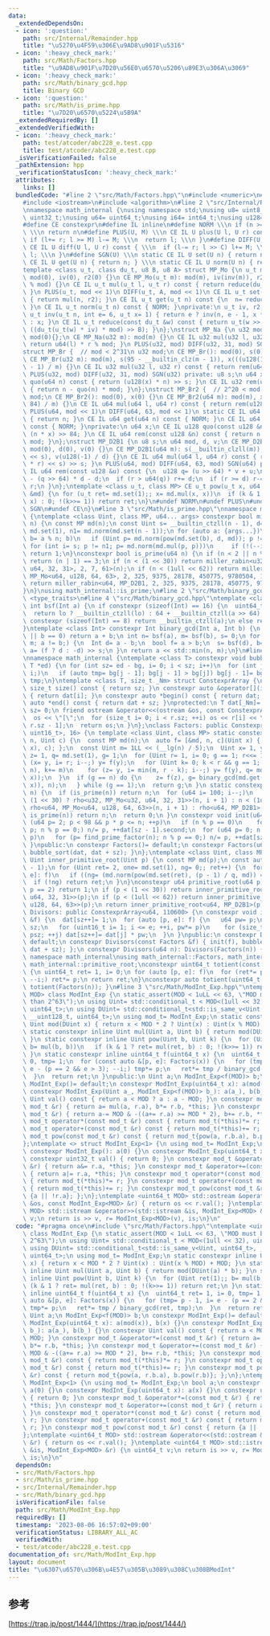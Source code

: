 ```yaml
---
data:
  _extendedDependsOn:
  - icon: ':question:'
    path: src/Internal/Remainder.hpp
    title: "\u5270\u4F59\u306E\u9AD8\u901F\u5316"
  - icon: ':heavy_check_mark:'
    path: src/Math/Factors.hpp
    title: "\u9AD8\u901F\u7D20\u56E0\u6570\u5206\u89E3\u306A\u3069"
  - icon: ':heavy_check_mark:'
    path: src/Math/binary_gcd.hpp
    title: Binary GCD
  - icon: ':question:'
    path: src/Math/is_prime.hpp
    title: "\u7D20\u6570\u5224\u5B9A"
  _extendedRequiredBy: []
  _extendedVerifiedWith:
  - icon: ':heavy_check_mark:'
    path: test/atcoder/abc228_e.test.cpp
    title: test/atcoder/abc228_e.test.cpp
  _isVerificationFailed: false
  _pathExtension: hpp
  _verificationStatusIcon: ':heavy_check_mark:'
  attributes:
    links: []
  bundledCode: "#line 2 \"src/Math/Factors.hpp\"\n#include <numeric>\n#include <cassert>\n\
    #include <iostream>\n#include <algorithm>\n#line 2 \"src/Internal/Remainder.hpp\"\
    \nnamespace math_internal {\nusing namespace std;\nusing u8= uint8_t;\nusing u32=\
    \ uint32_t;\nusing u64= uint64_t;\nusing i64= int64_t;\nusing u128= __uint128_t;\n\
    #define CE constexpr\n#define IL inline\n#define NORM \\\n if (n >= mod) n-= mod;\
    \ \\\n return n\n#define PLUS(U, M) \\\n CE IL U plus(U l, U r) const { \\\n \
    \ if (l+= r; l >= M) l-= M; \\\n  return l; \\\n }\n#define DIFF(U, C, M) \\\n\
    \ CE IL U diff(U l, U r) const { \\\n  if (l-= r; l >> C) l+= M; \\\n  return\
    \ l; \\\n }\n#define SGN(U) \\\n static CE IL U set(U n) { return n; } \\\n static\
    \ CE IL U get(U n) { return n; } \\\n static CE IL U norm(U n) { return n; }\n\
    template <class u_t, class du_t, u8 B, u8 A> struct MP_Mo {\n u_t mod;\n CE MP_Mo():\
    \ mod(0), iv(0), r2(0) {}\n CE MP_Mo(u_t m): mod(m), iv(inv(m)), r2(-du_t(mod)\
    \ % mod) {}\n CE IL u_t mul(u_t l, u_t r) const { return reduce(du_t(l) * r);\
    \ }\n PLUS(u_t, mod << 1)\n DIFF(u_t, A, mod << 1)\n CE IL u_t set(u_t n) const\
    \ { return mul(n, r2); }\n CE IL u_t get(u_t n) const {\n  n= reduce(n);\n  NORM;\n\
    \ }\n CE IL u_t norm(u_t n) const { NORM; }\nprivate:\n u_t iv, r2;\n static CE\
    \ u_t inv(u_t n, int e= 6, u_t x= 1) { return e ? inv(n, e - 1, x * (2 - x * n))\
    \ : x; }\n CE IL u_t reduce(const du_t &w) const { return u_t(w >> B) + mod -\
    \ ((du_t(u_t(w) * iv) * mod) >> B); }\n};\nstruct MP_Na {\n u32 mod;\n CE MP_Na():\
    \ mod(0){};\n CE MP_Na(u32 m): mod(m) {}\n CE IL u32 mul(u32 l, u32 r) const {\
    \ return u64(l) * r % mod; }\n PLUS(u32, mod) DIFF(u32, 31, mod) SGN(u32)\n};\n\
    struct MP_Br {  // mod < 2^31\n u32 mod;\n CE MP_Br(): mod(0), s(0), x(0) {}\n\
    \ CE MP_Br(u32 m): mod(m), s(95 - __builtin_clz(m - 1)), x(((u128(1) << s) + m\
    \ - 1) / m) {}\n CE IL u32 mul(u32 l, u32 r) const { return rem(u64(l) * r); }\n\
    \ PLUS(u32, mod) DIFF(u32, 31, mod) SGN(u32) private: u8 s;\n u64 x;\n CE IL u64\
    \ quo(u64 n) const { return (u128(x) * n) >> s; }\n CE IL u32 rem(u64 n) const\
    \ { return n - quo(n) * mod; }\n};\nstruct MP_Br2 {  // 2^20 < mod <= 2^41\n u64\
    \ mod;\n CE MP_Br2(): mod(0), x(0) {}\n CE MP_Br2(u64 m): mod(m), x((u128(1) <<\
    \ 84) / m) {}\n CE IL u64 mul(u64 l, u64 r) const { return rem(u128(l) * r); }\n\
    \ PLUS(u64, mod << 1)\n DIFF(u64, 63, mod << 1)\n static CE IL u64 set(u64 n)\
    \ { return n; }\n CE IL u64 get(u64 n) const { NORM; }\n CE IL u64 norm(u64 n)\
    \ const { NORM; }\nprivate:\n u64 x;\n CE IL u128 quo(const u128 &n) const { return\
    \ (n * x) >> 84; }\n CE IL u64 rem(const u128 &n) const { return n - quo(n) *\
    \ mod; }\n};\nstruct MP_D2B1 {\n u8 s;\n u64 mod, d, v;\n CE MP_D2B1(): s(0),\
    \ mod(0), d(0), v(0) {}\n CE MP_D2B1(u64 m): s(__builtin_clzll(m)), mod(m), d(m\
    \ << s), v(u128(-1) / d) {}\n CE IL u64 mul(u64 l, u64 r) const { return rem((u128(l)\
    \ * r) << s) >> s; }\n PLUS(u64, mod) DIFF(u64, 63, mod) SGN(u64) private: CE\
    \ IL u64 rem(const u128 &u) const {\n  u128 q= (u >> 64) * v + u;\n  u64 r= u64(u)\
    \ - (q >> 64) * d - d;\n  if (r > u64(q)) r+= d;\n  if (r >= d) r-= d;\n  return\
    \ r;\n }\n};\ntemplate <class u_t, class MP> CE u_t pow(u_t x, u64 k, const MP\
    \ &md) {\n for (u_t ret= md.set(1);; x= md.mul(x, x))\n  if (k & 1 ? ret= md.mul(ret,\
    \ x) : 0; !(k>>= 1)) return ret;\n}\n#undef NORM\n#undef PLUS\n#undef DIFF\n#undef\
    \ SGN\n#undef CE\n}\n#line 3 \"src/Math/is_prime.hpp\"\nnamespace math_internal\
    \ {\ntemplate <class Uint, class MP, u64... args> constexpr bool miller_rabin(Uint\
    \ n) {\n const MP md(n);\n const Uint s= __builtin_ctzll(n - 1), d= n >> s, one=\
    \ md.set(1), n1= md.norm(md.set(n - 1));\n for (auto a: {args...})\n  if (Uint\
    \ b= a % n; b)\n   if (Uint p= md.norm(pow(md.set(b), d, md)); p != one)\n   \
    \ for (int i= s; p != n1; p= md.norm(md.mul(p, p)))\n     if (!(--i)) return 0;\n\
    \ return 1;\n}\nconstexpr bool is_prime(u64 n) {\n if (n < 2 || n % 6 % 4 != 1)\
    \ return (n | 1) == 3;\n if (n < (1 << 30)) return miller_rabin<u32, MP_Mo<u32,\
    \ u64, 32, 31>, 2, 7, 61>(n);\n if (n < (1ull << 62)) return miller_rabin<u64,\
    \ MP_Mo<u64, u128, 64, 63>, 2, 325, 9375, 28178, 450775, 9780504, 1795265022>(n);\n\
    \ return miller_rabin<u64, MP_D2B1, 2, 325, 9375, 28178, 450775, 9780504, 1795265022>(n);\n\
    }\n}\nusing math_internal::is_prime;\n#line 2 \"src/Math/binary_gcd.hpp\"\n#include\
    \ <type_traits>\n#line 4 \"src/Math/binary_gcd.hpp\"\ntemplate <class Int> constexpr\
    \ int bsf(Int a) {\n if constexpr (sizeof(Int) == 16) {\n  uint64_t lo= a & uint64_t(-1);\n\
    \  return lo ? __builtin_ctzll(lo) : 64 + __builtin_ctzll(a >> 64);\n } else if\
    \ constexpr (sizeof(Int) == 8) return __builtin_ctzll(a);\n else return __builtin_ctz(a);\n\
    }\ntemplate <class Int> constexpr Int binary_gcd(Int a, Int b) {\n if (a == 0\
    \ || b == 0) return a + b;\n int n= bsf(a), m= bsf(b), s= 0;\n for (a>>= n, b>>=\
    \ m; a != b;) {\n  Int d= a - b;\n  bool f= a > b;\n  s= bsf(d), b= f ? b : a,\
    \ a= (f ? d : -d) >> s;\n }\n return a << std::min(n, m);\n}\n#line 8 \"src/Math/Factors.hpp\"\
    \nnamespace math_internal {\ntemplate <class T> constexpr void bubble_sort(T *bg,\
    \ T *ed) {\n for (int sz= ed - bg, i= 0; i < sz; i++)\n  for (int j= sz; --j >\
    \ i;)\n   if (auto tmp= bg[j - 1]; bg[j - 1] > bg[j]) bg[j - 1]= bg[j], bg[j]=\
    \ tmp;\n}\ntemplate <class T, size_t _Nm> struct ConstexprArray {\n constexpr\
    \ size_t size() const { return sz; }\n constexpr auto &operator[](int i) const\
    \ { return dat[i]; }\n constexpr auto *begin() const { return dat; }\n constexpr\
    \ auto *end() const { return dat + sz; }\nprotected:\n T dat[_Nm]= {};\n size_t\
    \ sz= 0;\n friend ostream &operator<<(ostream &os, const ConstexprArray &r) {\n\
    \  os << \"[\";\n  for (size_t i= 0; i < r.sz; ++i) os << r[i] << \",]\"[i ==\
    \ r.sz - 1];\n  return os;\n }\n};\nclass Factors: public ConstexprArray<pair<u64,\
    \ uint16_t>, 16> {\n template <class Uint, class MP> static constexpr Uint rho(Uint\
    \ n, Uint c) {\n  const MP md(n);\n  auto f= [&md, n, c](Uint x) { return md.plus(md.mul(x,\
    \ x), c); };\n  const Uint m= 1LL << (__lg(n) / 5);\n  Uint x= 1, y= md.set(2),\
    \ z= 1, q= md.set(1), g= 1;\n  for (Uint r= 1, i= 0; g == 1; r<<= 1) {\n   for\
    \ (x= y, i= r; i--;) y= f(y);\n   for (Uint k= 0; k < r && g == 1; g= binary_gcd(md.get(q),\
    \ n), k+= m)\n    for (z= y, i= min(m, r - k); i--;) y= f(y), q= md.mul(q, md.diff(y,\
    \ x));\n  }\n  if (g == n) do {\n    z= f(z), g= binary_gcd(md.get(md.diff(z,\
    \ x)), n);\n   } while (g == 1);\n  return g;\n }\n static constexpr u64 find_prime_factor(u64\
    \ n) {\n  if (is_prime(n)) return n;\n  for (u64 i= 100; i--;)\n   if (n= n <\
    \ (1 << 30) ? rho<u32, MP_Mo<u32, u64, 32, 31>>(n, i + 1) : n < (1ull << 62) ?\
    \ rho<u64, MP_Mo<u64, u128, 64, 63>>(n, i + 1) : rho<u64, MP_D2B1>(n, i + 1);\
    \ is_prime(n)) return n;\n  return 0;\n }\n constexpr void init(u64 n) {\n  for\
    \ (u64 p= 2; p < 98 && p * p <= n; ++p)\n   if (n % p == 0)\n    for (dat[sz++].first=\
    \ p; n % p == 0;) n/= p, ++dat[sz - 1].second;\n  for (u64 p= 0; n > 1; dat[sz++].first=\
    \ p)\n   for (p= find_prime_factor(n); n % p == 0;) n/= p, ++dat[sz].second;\n\
    \ }\npublic:\n constexpr Factors()= default;\n constexpr Factors(u64 n) { init(n),\
    \ bubble_sort(dat, dat + sz); }\n};\ntemplate <class Uint, class MP> constexpr\
    \ Uint inner_primitive_root(Uint p) {\n const MP md(p);\n const auto f= Factors(p\
    \ - 1);\n for (Uint ret= 2, one= md.set(1), ng= 0;; ret++) {\n  for (auto [q,\
    \ e]: f)\n   if ((ng= (md.norm(pow(md.set(ret), (p - 1) / q, md)) == one))) break;\n\
    \  if (!ng) return ret;\n }\n}\nconstexpr u64 primitive_root(u64 p) {\n if (assert(is_prime(p));\
    \ p == 2) return 1;\n if (p < (1 << 30)) return inner_primitive_root<u32, MP_Mo<u32,\
    \ u64, 32, 31>>(p);\n if (p < (1ull << 62)) return inner_primitive_root<u64, MP_Mo<u64,\
    \ u128, 64, 63>>(p);\n return inner_primitive_root<u64, MP_D2B1>(p);\n}\nclass\
    \ Divisors: public ConstexprArray<u64, 110600> {\n constexpr void init(const Factors\
    \ &f) {\n  dat[sz++]= 1;\n  for (auto [p, e]: f) {\n   u64 pw= p;\n   size_t psz=\
    \ sz;\n   for (uint16_t i= 1; i <= e; ++i, pw*= p)\n    for (size_t j= 0; j <\
    \ psz; ++j) dat[sz++]= dat[j] * pw;\n  }\n }\npublic:\n constexpr Divisors()=\
    \ default;\n constexpr Divisors(const Factors &f) { init(f), bubble_sort(dat,\
    \ dat + sz); };\n constexpr Divisors(u64 n): Divisors(Factors(n)) {}\n};\n}  //\
    \ namespace math_internal\nusing math_internal::Factors, math_internal::Divisors,\
    \ math_internal::primitive_root;\nconstexpr uint64_t totient(const Factors &f)\
    \ {\n uint64_t ret= 1, i= 0;\n for (auto [p, e]: f)\n  for (ret*= p - 1, i= e;\
    \ --i;) ret*= p;\n return ret;\n}\nconstexpr auto totient(uint64_t n) { return\
    \ totient(Factors(n)); }\n#line 3 \"src/Math/ModInt_Exp.hpp\"\ntemplate <uint64_t\
    \ MOD> class ModInt_Exp {\n static_assert(MOD < 1uLL << 63, \"MOD must be smaller\
    \ than 2^63\");\n using Uint= std::conditional_t < MOD<(1ull << 32), uint32_t,\
    \ uint64_t>;\n using DUint= std::conditional_t<std::is_same_v<Uint, uint64_t>,\
    \ __uint128_t, uint64_t>;\n using mod_t= ModInt_Exp;\n static constexpr inline\
    \ Uint mod(DUint x) { return x < MOD * 2 ? Uint(x) : Uint(x % MOD) + MOD; }\n\
    \ static constexpr inline Uint mul(Uint a, Uint b) { return mod(DUint(a) * b);\
    \ }\n static constexpr inline Uint pow(Uint b, Uint k) {\n  for (Uint ret(1);;\
    \ b= mul(b, b))\n   if (k & 1 ? ret= mul(ret, b) : 0; !(k>>= 1)) return ret;\n\
    \ }\n static constexpr inline uint64_t f(uint64_t x) {\n  uint64_t ret= 1, i=\
    \ 0, tmp= 1;\n  for (const auto &[p, e]: Factors(x)) {\n   for (tmp= p - 1, i=\
    \ e - (p == 2 && e > 3); --i;) tmp*= p;\n   ret*= tmp / binary_gcd(ret, tmp);\n\
    \  }\n  return ret;\n }\npublic:\n Uint a;\n ModInt_Exp<f(MOD)> b;\n constexpr\
    \ ModInt_Exp()= default;\n constexpr ModInt_Exp(uint64_t x): a(mod(x)), b(x) {}\n\
    \ constexpr ModInt_Exp(Uint a_, ModInt_Exp<f(MOD)> b_): a(a_), b(b_) {}\n constexpr\
    \ Uint val() const { return a < MOD ? a : a - MOD; }\n constexpr mod_t &operator*=(const\
    \ mod_t &r) { return a= mul(a, r.a), b*= r.b, *this; }\n constexpr mod_t &operator+=(const\
    \ mod_t &r) { return a-= MOD & -((a+= r.a) >= MOD * 2), b+= r.b, *this; }\n constexpr\
    \ mod_t operator*(const mod_t &r) const { return mod_t(*this)*= r; }\n constexpr\
    \ mod_t operator+(const mod_t &r) const { return mod_t(*this)+= r; }\n constexpr\
    \ mod_t pow(const mod_t &r) const { return mod_t{pow(a, r.b.a), b.pow(r.b)}; };\n\
    };\ntemplate <> struct ModInt_Exp<1> {\n using mod_t= ModInt_Exp;\n bool a;\n\
    \ constexpr ModInt_Exp(): a(0) {}\n constexpr ModInt_Exp(uint64_t x): a(x) {}\n\
    \ constexpr uint32_t val() { return 0; }\n constexpr mod_t &operator*=(const mod_t\
    \ &r) { return a&= r.a, *this; }\n constexpr mod_t &operator+=(const mod_t &r)\
    \ { return a|= r.a, *this; }\n constexpr mod_t operator*(const mod_t &r) const\
    \ { return mod_t(*this)*= r; }\n constexpr mod_t operator+(const mod_t &r) const\
    \ { return mod_t(*this)+= r; }\n constexpr mod_t pow(const mod_t &r) const { return\
    \ {a || !r.a}; };\n};\ntemplate <uint64_t MOD> std::ostream &operator<<(std::ostream\
    \ &os, const ModInt_Exp<MOD> &r) { return os << r.val(); }\ntemplate <uint64_t\
    \ MOD> std::istream &operator>>(std::istream &is, ModInt_Exp<MOD> &r) {\n uint64_t\
    \ v;\n return is >> v, r= ModInt_Exp<MOD>(v), is;\n}\n"
  code: "#pragma once\n#include \"src/Math/Factors.hpp\"\ntemplate <uint64_t MOD>\
    \ class ModInt_Exp {\n static_assert(MOD < 1uLL << 63, \"MOD must be smaller than\
    \ 2^63\");\n using Uint= std::conditional_t < MOD<(1ull << 32), uint32_t, uint64_t>;\n\
    \ using DUint= std::conditional_t<std::is_same_v<Uint, uint64_t>, __uint128_t,\
    \ uint64_t>;\n using mod_t= ModInt_Exp;\n static constexpr inline Uint mod(DUint\
    \ x) { return x < MOD * 2 ? Uint(x) : Uint(x % MOD) + MOD; }\n static constexpr\
    \ inline Uint mul(Uint a, Uint b) { return mod(DUint(a) * b); }\n static constexpr\
    \ inline Uint pow(Uint b, Uint k) {\n  for (Uint ret(1);; b= mul(b, b))\n   if\
    \ (k & 1 ? ret= mul(ret, b) : 0; !(k>>= 1)) return ret;\n }\n static constexpr\
    \ inline uint64_t f(uint64_t x) {\n  uint64_t ret= 1, i= 0, tmp= 1;\n  for (const\
    \ auto &[p, e]: Factors(x)) {\n   for (tmp= p - 1, i= e - (p == 2 && e > 3); --i;)\
    \ tmp*= p;\n   ret*= tmp / binary_gcd(ret, tmp);\n  }\n  return ret;\n }\npublic:\n\
    \ Uint a;\n ModInt_Exp<f(MOD)> b;\n constexpr ModInt_Exp()= default;\n constexpr\
    \ ModInt_Exp(uint64_t x): a(mod(x)), b(x) {}\n constexpr ModInt_Exp(Uint a_, ModInt_Exp<f(MOD)>\
    \ b_): a(a_), b(b_) {}\n constexpr Uint val() const { return a < MOD ? a : a -\
    \ MOD; }\n constexpr mod_t &operator*=(const mod_t &r) { return a= mul(a, r.a),\
    \ b*= r.b, *this; }\n constexpr mod_t &operator+=(const mod_t &r) { return a-=\
    \ MOD & -((a+= r.a) >= MOD * 2), b+= r.b, *this; }\n constexpr mod_t operator*(const\
    \ mod_t &r) const { return mod_t(*this)*= r; }\n constexpr mod_t operator+(const\
    \ mod_t &r) const { return mod_t(*this)+= r; }\n constexpr mod_t pow(const mod_t\
    \ &r) const { return mod_t{pow(a, r.b.a), b.pow(r.b)}; };\n};\ntemplate <> struct\
    \ ModInt_Exp<1> {\n using mod_t= ModInt_Exp;\n bool a;\n constexpr ModInt_Exp():\
    \ a(0) {}\n constexpr ModInt_Exp(uint64_t x): a(x) {}\n constexpr uint32_t val()\
    \ { return 0; }\n constexpr mod_t &operator*=(const mod_t &r) { return a&= r.a,\
    \ *this; }\n constexpr mod_t &operator+=(const mod_t &r) { return a|= r.a, *this;\
    \ }\n constexpr mod_t operator*(const mod_t &r) const { return mod_t(*this)*=\
    \ r; }\n constexpr mod_t operator+(const mod_t &r) const { return mod_t(*this)+=\
    \ r; }\n constexpr mod_t pow(const mod_t &r) const { return {a || !r.a}; };\n\
    };\ntemplate <uint64_t MOD> std::ostream &operator<<(std::ostream &os, const ModInt_Exp<MOD>\
    \ &r) { return os << r.val(); }\ntemplate <uint64_t MOD> std::istream &operator>>(std::istream\
    \ &is, ModInt_Exp<MOD> &r) {\n uint64_t v;\n return is >> v, r= ModInt_Exp<MOD>(v),\
    \ is;\n}\n"
  dependsOn:
  - src/Math/Factors.hpp
  - src/Math/is_prime.hpp
  - src/Internal/Remainder.hpp
  - src/Math/binary_gcd.hpp
  isVerificationFile: false
  path: src/Math/ModInt_Exp.hpp
  requiredBy: []
  timestamp: '2023-08-06 16:57:02+09:00'
  verificationStatus: LIBRARY_ALL_AC
  verifiedWith:
  - test/atcoder/abc228_e.test.cpp
documentation_of: src/Math/ModInt_Exp.hpp
layout: document
title: "\u6307\u6570\u306B\u4E57\u305B\u3089\u308C\u308BModInt"
---
```

## 参考
[https://trap.jp/post/1444/](https://trap.jp/post/1444/)